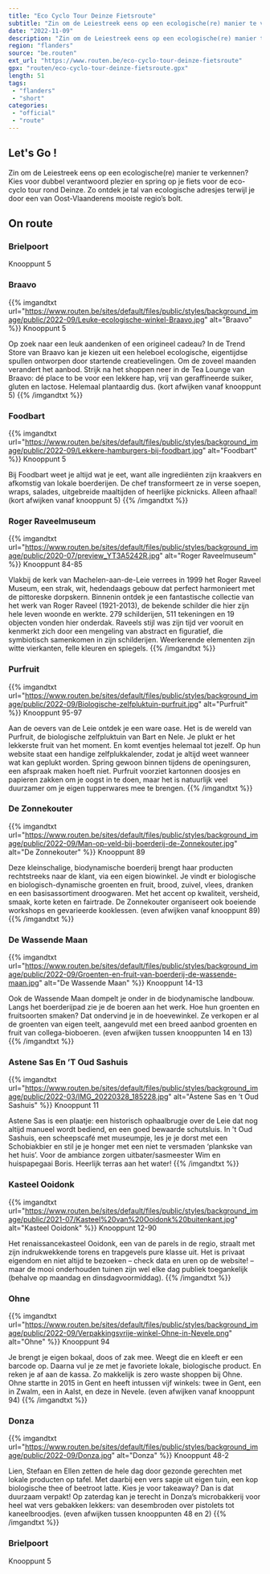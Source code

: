 ```yaml
---
title: "Eco Cyclo Tour Deinze Fietsroute"
subtitle: "Zin om de Leiestreek eens op een ecologische(re) manier te verkennen? Kies voor dubbel verantwoord plezier en spring op je fiets voor de eco-cyclo tour rond Deinze"
date: "2022-11-09"
description: "Zin om de Leiestreek eens op een ecologische(re) manier te verkennen? Kies voor dubbel verantwoord plezier en spring op je fiets voor de eco-cyclo tour rond Deinze"
region: "flanders"
source: "be.routen"
ext_url: "https://www.routen.be/eco-cyclo-tour-deinze-fietsroute"
gpx: "routen/eco-cyclo-tour-deinze-fietsroute.gpx"
length: 51
tags:
 - "flanders"
 - "short"
categories:
 - "official"
 - "route"
---
```


## Let's Go ! 

Zin om de Leiestreek eens op een ecologische(re) manier te verkennen? Kies voor dubbel verantwoord plezier en spring op je fiets voor de eco-cyclo tour rond Deinze. Zo ontdek je tal van ecologische adresjes terwijl je door een van Oost-Vlaanderens mooiste regio’s bolt.

## On route

### Brielpoort

Knooppunt 5

### Braavo

{{% imgandtxt url="https://www.routen.be/sites/default/files/public/styles/background_image/public/2022-09/Leuke-ecologische-winkel-Braavo.jpg" alt="Braavo" %}}
Knooppunt 5

Op zoek naar een leuk aandenken of een origineel cadeau? In de Trend Store van Braavo kan je kiezen uit een heleboel ecologische, eigentijdse spullen ontworpen door startende creatievelingen. Om de zoveel maanden verandert het aanbod. Strijk na het shoppen neer in de Tea Lounge van Braavo: dé place to be voor een lekkere hap, vrij van geraffineerde suiker, gluten en lactose. Helemaal plantaardig dus. (kort afwijken vanaf knooppunt 5)
{{% /imgandtxt %}}

### Foodbart

{{% imgandtxt url="https://www.routen.be/sites/default/files/public/styles/background_image/public/2022-09/Lekkere-hamburgers-bij-foodbart.jpg" alt="Foodbart" %}}
Knooppunt 5

Bij Foodbart weet je altijd wat je eet, want alle ingrediënten zijn kraakvers en afkomstig van lokale boerderijen. De chef transformeert ze in verse soepen, wraps, salades, uitgebreide maaltijden of heerlijke picknicks. Alleen afhaal! (kort afwijken vanaf knooppunt 5)
{{% /imgandtxt %}}

### Roger Raveelmuseum

{{% imgandtxt url="https://www.routen.be/sites/default/files/public/styles/background_image/public/2020-07/preview_YT3A5242R.jpg" alt="Roger Raveelmuseum" %}}
Knooppunt 84-85

Vlakbij de kerk van Machelen-aan-de-Leie verrees in 1999 het Roger Raveel Museum, een strak, wit, hedendaags gebouw dat perfect harmonieert met de pittoreske dorpskern. Binnenin ontdek je een fantastische collectie van het werk van Roger Raveel (1921-2013), de bekende schilder die hier zijn hele leven woonde en werkte. 279 schilderijen, 511 tekeningen en 19 objecten vonden hier onderdak. Raveels stijl was zijn tijd ver vooruit en kenmerkt zich door een mengeling van abstract en figuratief, die symbiotisch samenkomen in zijn schilderijen. Weerkerende elementen zijn witte vierkanten, felle kleuren en spiegels.
{{% /imgandtxt %}}

### Purfruit

{{% imgandtxt url="https://www.routen.be/sites/default/files/public/styles/background_image/public/2022-09/Biologische-zelfpluktuin-purfruit.jpg" alt="Purfruit" %}}
Knooppunt 95-97

Aan de oevers van de Leie ontdek je een ware oase. Het is de wereld van Purfruit, de biologische zelfpluktuin van Bart en Nele. Je plukt er het lekkerste fruit van het moment. En komt eventjes helemaal tot jezelf. Op hun website staat een handige zelfplukkalender, zodat je altijd weet wanneer wat kan geplukt worden. Spring gewoon binnen tijdens de openingsuren, een afspraak maken hoeft niet. Purfruit voorziet kartonnen doosjes en papieren zakken om je oogst in te doen, maar het is natuurlijk veel duurzamer om je eigen tupperwares mee te brengen.
{{% /imgandtxt %}}

### De Zonnekouter

{{% imgandtxt url="https://www.routen.be/sites/default/files/public/styles/background_image/public/2022-09/Man-op-veld-bij-boerderij-de-Zonnekouter.jpg" alt="De Zonnekouter" %}}
Knooppunt 89

Deze kleinschalige, biodynamische boerderij brengt haar producten rechtstreeks naar de klant, via een eigen biowinkel. Je vindt er biologische en biologisch-dynamische groenten en fruit, brood, zuivel, vlees, dranken en een basisassortiment droogwaren. Met het accent op kwaliteit, versheid, smaak, korte keten en fairtrade. De Zonnekouter organiseert ook boeiende workshops en gevarieerde kooklessen. (even afwijken vanaf knooppunt 89)
{{% /imgandtxt %}}

### De Wassende Maan

{{% imgandtxt url="https://www.routen.be/sites/default/files/public/styles/background_image/public/2022-09/Groenten-en-fruit-van-boerderij-de-wassende-maan.jpg" alt="De Wassende Maan" %}}
Knooppunt 14-13

Ook de Wassende Maan dompelt je onder in de biodynamische landbouw. Langs het boerderijpad zie je de boeren aan het werk. Hoe hun groenten en fruitsoorten smaken? Dat ondervind je in de hoevewinkel. Ze verkopen er al de groenten van eigen teelt, aangevuld met een breed aanbod groenten en fruit van collega-bioboeren. (even afwijken tussen knooppunten 14 en 13)
{{% /imgandtxt %}}

### Astene Sas En ’T Oud Sashuis

{{% imgandtxt url="https://www.routen.be/sites/default/files/public/styles/background_image/public/2022-03/IMG_20220328_185228.jpg" alt="Astene Sas en ’t Oud Sashuis" %}}
Knooppunt 11

Astene Sas is een plaatje: een historisch ophaalbrugje over de Leie dat nog altijd manueel wordt bediend, en een goed bewaarde schutsluis. In 't Oud Sashuis, een scheepscafé met museumpje, les je je dorst met een Schobiakbier en stil je je honger met een niet te versmaden ‘plankske van het huis’. Voor de ambiance zorgen uitbater/sasmeester Wim en huispapegaai Boris. Heerlijk terras aan het water!
{{% /imgandtxt %}}

### Kasteel Ooidonk

{{% imgandtxt url="https://www.routen.be/sites/default/files/public/styles/background_image/public/2021-07/Kasteel%20van%20Ooidonk%20buitenkant.jpg" alt="Kasteel Ooidonk" %}}
Knooppunt 12-90

Het renaissancekasteel Ooidonk, een van de parels in de regio, straalt met zijn indrukwekkende torens en trapgevels pure klasse uit. Het is privaat eigendom en niet altijd te bezoeken – check data en uren op de website! – maar de mooi onderhouden tuinen zijn wel elke dag publiek toegankelijk (behalve op maandag en dinsdagvoormiddag).
{{% /imgandtxt %}}

### Ohne

{{% imgandtxt url="https://www.routen.be/sites/default/files/public/styles/background_image/public/2022-09/Verpakkingsvrije-winkel-Ohne-in-Nevele.png" alt="Ohne" %}}
Knooppunt 94

Je brengt je eigen bokaal, doos of zak mee. Weegt die en kleeft er een barcode op. Daarna vul je ze met je favoriete lokale, biologische product. En reken je af aan de kassa. Zo makkelijk is zero waste shoppen bij Ohne. Ohne startte in 2015 in Gent en heeft intussen vijf winkels: twee in Gent, een in Zwalm, een in Aalst, en deze in Nevele. (even afwijken vanaf knooppunt 94)
{{% /imgandtxt %}}

### Donza

{{% imgandtxt url="https://www.routen.be/sites/default/files/public/styles/background_image/public/2022-09/Donza.jpg" alt="Donza" %}}
Knooppunt 48-2

Lien, Stefaan en Ellen zetten de hele dag door gezonde gerechten met lokale producten op tafel. Met daarbij een vers sapje uit eigen tuin, een kop biologische thee of beetroot latte. Kies je voor takeaway? Dan is dat duurzaam verpakt! Op zaterdag kan je terecht in Donza’s microbakkerij voor heel wat vers gebakken lekkers: van desembroden over pistolets tot kaneelbroodjes. (even afwijken tussen knooppunten 48 en 2)
{{% /imgandtxt %}}

### Brielpoort

Knooppunt 5


